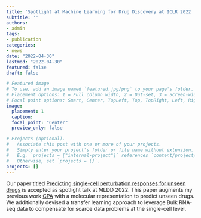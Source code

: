```yaml
---
title: 'Spotlight at Machine Learning for Drug Discovery at ICLR 2022 '
subtitle: ''
authors:
- admin
tags:
- publication
categories:
- news
date: "2022-04-30"
lastmod: "2022-04-30"
featured: false
draft: false

# Featured image
# To use, add an image named `featured.jpg/png` to your page's folder.
# Placement options: 1 = Full column width, 2 = Out-set, 3 = Screen-width
# Focal point options: Smart, Center, TopLeft, Top, TopRight, Left, Right, BottomLeft, Bottom, BottomRight
image:
  placement: 1
  caption: 
  focal_point: "Center"
  preview_only: false

# Projects (optional).
#   Associate this post with one or more of your projects.
#   Simply enter your project's folder or file name without extension.
#   E.g. `projects = ["internal-project"]` references `content/project/deep-learning/index.md`.
#   Otherwise, set `projects = []`.
projects: []
---
```



Our paper titled  [Predicting single-cell perturbation responses for unseen drugs](https://openreview.net/forum?id=Wz9OtQYk_A) 
is accepted as spotlight talk at MLDD 2022. This paper augments my previous work [CPA](https://www.biorxiv.org/content/10.1101/2021.04.14.439903v2)
with a molecular representation to predict unseen drugs. We additionally devised 
a transfer learning approach to leverage Bulk RNA-seq data to compensate for scarce data problems at the single-cell level.

